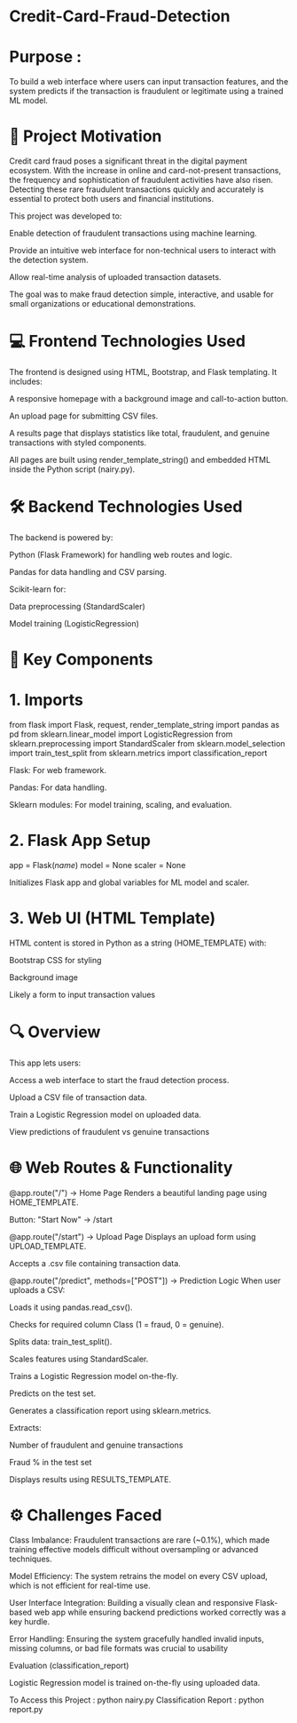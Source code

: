 # Credit-Card-Fraud-Detection

# Purpose :
To build a web interface where users can input transaction features, and the system predicts if the transaction is fraudulent or legitimate using a trained ML model.

# 🧠 Project Motivation

Credit card fraud poses a significant threat in the digital payment ecosystem. With the increase in online and card-not-present transactions, the frequency and sophistication of fraudulent activities have also risen. Detecting these rare fraudulent transactions quickly and accurately is essential to protect both users and financial institutions.

This project was developed to:

Enable detection of fraudulent transactions using machine learning.

Provide an intuitive web interface for non-technical users to interact with the detection system.

Allow real-time analysis of uploaded transaction datasets.

The goal was to make fraud detection simple, interactive, and usable for small organizations or educational demonstrations.

# 💻 Frontend Technologies Used

The frontend is designed using HTML, Bootstrap, and Flask templating. It includes:

A responsive homepage with a background image and call-to-action button.

An upload page for submitting CSV files.

A results page that displays statistics like total, fraudulent, and genuine transactions with styled components.

All pages are built using render_template_string() and embedded HTML inside the Python script (nairy.py).

# 🛠 Backend Technologies Used
The backend is powered by:

Python (Flask Framework) for handling web routes and logic.

Pandas for data handling and CSV parsing.

Scikit-learn for:

Data preprocessing (StandardScaler)

Model training (LogisticRegression)

# 🔧 Key Components
# 1. Imports

from flask import Flask, request, render_template_string
import pandas as pd
from sklearn.linear_model import LogisticRegression
from sklearn.preprocessing import StandardScaler
from sklearn.model_selection import train_test_split
from sklearn.metrics import classification_report

Flask: For web framework.

Pandas: For data handling.

Sklearn modules: For model training, scaling, and evaluation.

# 2. Flask App Setup

app = Flask(_name_)
model = None
scaler = None

Initializes Flask app and global variables for ML model and scaler.

# 3. Web UI (HTML Template)
   
HTML content is stored in Python as a string (HOME_TEMPLATE) with:

Bootstrap CSS for styling

Background image

Likely a form to input transaction values

# 🔍 Overview

This app lets users:

Access a web interface to start the fraud detection process.

Upload a CSV file of transaction data.

Train a Logistic Regression model on uploaded data.

View predictions of fraudulent vs genuine transactions

# 🌐 Web Routes & Functionality

@app.route("/") → Home Page
Renders a beautiful landing page using HOME_TEMPLATE.

Button: "Start Now" → /start

@app.route("/start") → Upload Page
Displays an upload form using UPLOAD_TEMPLATE.

Accepts a .csv file containing transaction data.

@app.route("/predict", methods=["POST"]) → Prediction Logic
When user uploads a CSV:

Loads it using pandas.read_csv().

Checks for required column Class (1 = fraud, 0 = genuine).

Splits data: train_test_split().

Scales features using StandardScaler.

Trains a Logistic Regression model on-the-fly.

Predicts on the test set.

Generates a classification report using sklearn.metrics.

Extracts:

Number of fraudulent and genuine transactions

Fraud % in the test set

Displays results using RESULTS_TEMPLATE.

# ⚙ Challenges Faced

Class Imbalance: Fraudulent transactions are rare (~0.1%), which made training effective models difficult without oversampling or advanced techniques.

Model Efficiency: The system retrains the model on every CSV upload, which is not efficient for real-time use.

User Interface Integration: Building a visually clean and responsive Flask-based web app while ensuring backend predictions worked correctly was a key hurdle.

Error Handling: Ensuring the system gracefully handled invalid inputs, missing columns, or bad file formats was crucial to usability

Evaluation (classification_report)

Logistic Regression model is trained on-the-fly using uploaded data.

To Access this Project : python nairy.py
Classification Report : python report.py 
